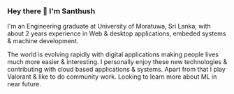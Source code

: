 ### Hey there 👋 I'm Santhush

I'm an Engineering graduate at University of Moratuwa, Sri Lanka, with about 2 years experience in Web & desktop applications, embeded systems & machine development.

The world is evolving rapidly with digital applications making people lives much more easier & interesting. I personally enjoy these new technologies & contributing with cloud based applications & systems. Apart from that I play Valorant & like to do community work. Looking to learn more about ML in near future.  
